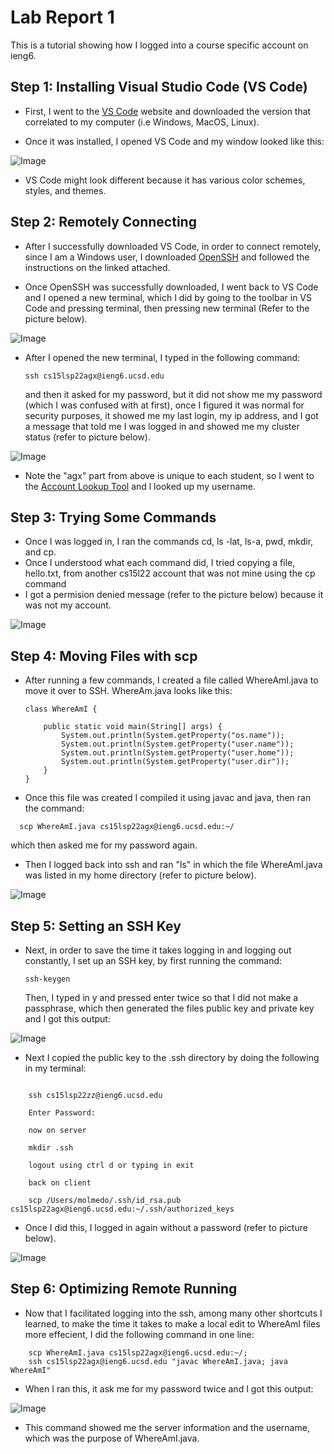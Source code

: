 # Lab Report 1

This is a tutorial showing how I logged into a course specific account on ieng6.

## Step 1: Installing Visual Studio Code (VS Code) 

- First, I went to the [VS Code](https://code.visualstudio.com) website and downloaded the version that correlated to my computer (i.e Windows, MacOS, Linux).

- Once it was installed, I opened VS Code and my window looked like this:

![Image](LabReport1Step1.png)
    
- VS Code might look different because it has various color schemes, styles, and themes.


## Step 2: Remotely Connecting

- After I successfully downloaded VS Code, in order to connect remotely, since I am a Windows user, I downloaded [OpenSSH](https://docs.microsoft.com/en-us/windows-server/administration/openssh/openssh_install_firstuse) and followed the instructions on the linked attached.  

- Once OpenSSH was successfully downloaded, I went back to VS Code and I opened a new terminal, which I did by going to the toolbar in VS Code and pressing terminal, then pressing new terminal (Refer to the picture below).


![Image](LabReport1Step2pt1.png)


- After I opened the new terminal, I typed in the following command: 

    ```
    ssh cs15lsp22agx@ieng6.ucsd.edu
    ```

    and then it asked for my password, but it did not show me my password (which I was confused with at first), once I figured it was normal for security purposes, it showed me my last login, my ip address, and I got a message that told me I was logged in and showed me my cluster status (refer to picture below).

![Image](lab1pt4.png)



- Note the "agx" part from above is unique to each student, so I went to the [Account Lookup Tool](https://sdacs.ucsd.edu/~icc/index.php)  and l looked up my username.


## Step 3: Trying Some Commands

- Once I was logged in, I ran the commands cd, ls -lat, ls-a, pwd, mkdir, and cp. 
- Once I understood what each command did, I tried copying a file, hello.txt, from another cs15l22 account that was not mine using the cp command 
- I got a permision denied message (refer to the picture below) because it was not my account.


![Image](lab1pt5.png)


## Step 4: Moving Files with scp

- After running a few commands, I created a file called WhereAmI.java to move it over to SSH. WhereAm.java looks like this:


    
    ```
    class WhereAmI {

        public static void main(String[] args) {
            System.out.println(System.getProperty("os.name"));
            System.out.println(System.getProperty("user.name"));
            System.out.println(System.getProperty("user.home"));
            System.out.println(System.getProperty("user.dir"));
        }
    } 
    ```

- Once this file was created I compiled it using javac and java, then ran the command: 
```
  scp WhereAmI.java cs15lsp22agx@ieng6.ucsd.edu:~/
```
which then asked me for my password again. 
- Then I logged back into ssh and ran "ls" in which the file WhereAmI.java was listed in my home directory (refer to picture below).

![Image](lab1pt.6.png)

## Step 5: Setting an SSH Key

- Next, in order to save the time it takes logging in and logging out constantly, I set up an SSH key, by first running the command: 
    ```
    ssh-keygen
    ```
    Then, I typed in y and pressed enter twice so that I did not make a passphrase, which then generated the files public key and private key and I got this output:

![Image](labReportStep6.png)


- Next I copied the public key to the .ssh directory by doing the following in my terminal:

```

    ssh cs15lsp22zz@ieng6.ucsd.edu

    Enter Password:

    now on server

    mkdir .ssh

    logout using ctrl d or typing in exit

    back on client

    scp /Users/molmedo/.ssh/id_rsa.pub cs15lsp22agx@ieng6.ucsd.edu:~/.ssh/authorized_keys
```

- Once I did this, I logged in again without a password (refer to picture below).

![Image](lab1pt7.png)

## Step 6: Optimizing Remote Running

- Now that I facilitated logging into the ssh, among many other shortcuts I learned, to make the time it takes to make a local edit to WhereAmI files more effecient, I did the following command in one line:
```
    scp WhereAmI.java cs15lsp22agx@ieng6.ucsd.edu:~/;  
    ssh cs15lsp22agx@ieng6.ucsd.edu "javac WhereAmI.java; java WhereAmI"
```


- When I ran this, it ask me for my password twice and I got this output:

![Image](LabReportStep6pt2.png)


- This command showed me the server information and the username, which was the purpose of WhereAmI.java.












